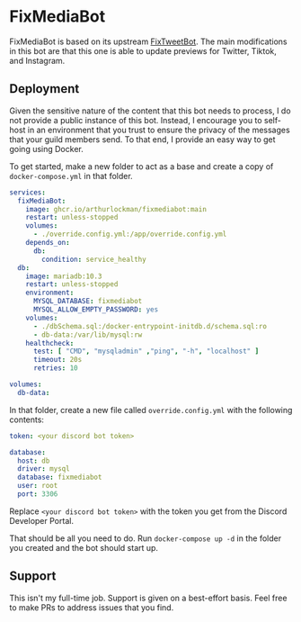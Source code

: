 # FixMediaBot

FixMediaBot is based on its upstream [FixTweetBot](https://github.com/KBotsWork/FixTweetBot). 
The main modifications in this bot are that this one is able to update previews for Twitter, Tiktok, and Instagram.

## Deployment

Given the sensitive nature of the content that this bot needs to process, I do not provide a public instance of this bot.
Instead, I encourage you to self-host in an environment that you trust to ensure the privacy of the messages that your
guild members send. To that end, I provide an easy way to get going using Docker.

To get started, make a new folder to act as a base and create a copy of `docker-compose.yml` in that folder.

```yml
services:
  fixMediaBot:
    image: ghcr.io/arthurlockman/fixmediabot:main
    restart: unless-stopped
    volumes:
      - ./override.config.yml:/app/override.config.yml
    depends_on:
      db:
        condition: service_healthy
  db:
    image: mariadb:10.3
    restart: unless-stopped
    environment:
      MYSQL_DATABASE: fixmediabot
      MYSQL_ALLOW_EMPTY_PASSWORD: yes
    volumes:
      - ./dbSchema.sql:/docker-entrypoint-initdb.d/schema.sql:ro
      - db-data:/var/lib/mysql:rw
    healthcheck:
      test: [ "CMD", "mysqladmin" ,"ping", "-h", "localhost" ]
      timeout: 20s
      retries: 10

volumes:
  db-data:
```

In that folder, create a new file called `override.config.yml` with the following contents:

```yml
token: <your discord bot token>

database:
  host: db
  driver: mysql
  database: fixmediabot
  user: root
  port: 3306
```

Replace `<your discord bot token>` with the token you get from the Discord Developer Portal.

That should be all you need to do. Run `docker-compose up -d` in the folder you created and the bot should start up.

## Support

This isn't my full-time job. Support is given on a best-effort basis. Feel free to make PRs to address issues that you find.